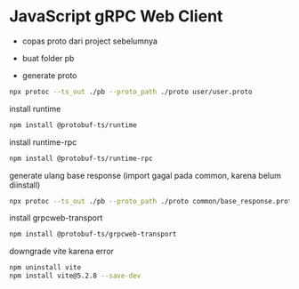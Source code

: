 # JavaScript gRPC Web Client

- copas proto dari project sebelumnya
- buat folder pb

- generate proto
```bash
npx protoc --ts_out ./pb --proto_path ./proto user/user.proto

```

install runtime
```bash
npm install @protobuf-ts/runtime

```

install runtime-rpc
```bash
npm install @protobuf-ts/runtime-rpc

```

generate ulang base response (import gagal pada common, karena belum diinstall)
```bash
npx protoc --ts_out ./pb --proto_path ./proto common/base_response.proto

```

install grpcweb-transport
```bash
npm install @protobuf-ts/grpcweb-transport

```

downgrade vite karena error
```bash
npm uninstall vite
npm install vite@5.2.8 --save-dev
```
